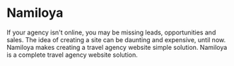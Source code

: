 Namiloya
========

If your agency isn't online, you may be missing leads, opportunities and sales. The idea of creating a site can be daunting and expensive, until now. Namiloya makes creating a travel agency website simple solution. Namiloya is a complete travel agency website solution.
